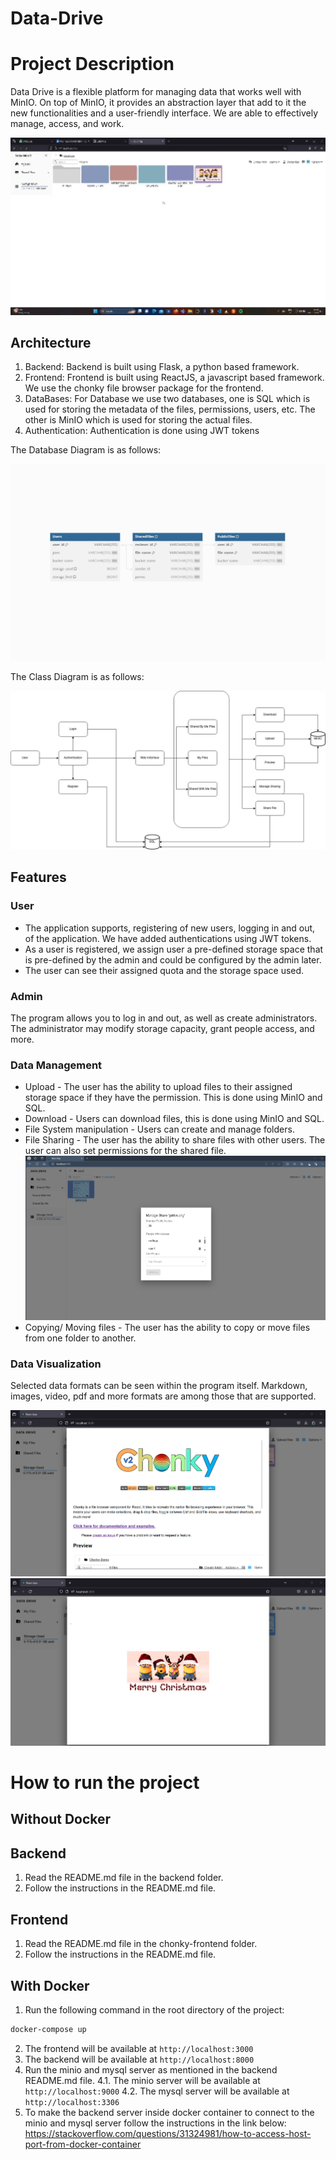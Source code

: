# Data-Drive


# Project Description

Data Drive is a flexible platform for managing data that works well with MinIO.
On top of MinIO, it provides an abstraction layer that add to it the new functionalities and a user-friendly interface. We are able to effectively manage, access, and work.

<center>
<img src="./docs/home.gif" alt="Home Page" width="600"/>
</center>

## Architecture

1. Backend: Backend is built using Flask, a python based framework.
2. Frontend: Frontend is built using ReactJS, a javascript based framework. We use the chonky file browser package for the frontend.
3. DataBases: For Database we use two databases, one is SQL which is used for storing the metadata of the files, permissions,
   users, etc. The other is MinIO which is used for storing the actual files.
4. Authentication: Authentication is done using JWT tokens

The Database Diagram is as follows:

![Database Diagram](./docs/relational-schema.jpeg)

The Class Diagram is as follows:

![Class Diagram](./docs/classes.jpg)

## Features

### User

- The application supports, registering of new users, logging in and out, of the application. We have added authentications using JWT tokens.
- As a user is registered, we assign user a pre-defined storage space that is pre-defined by the admin and could be configured by the admin later.
- The user can see their assigned quota and the storage space used.

### Admin

The program allows you to log in and out, as well as create administrators. The administrator may modify storage capacity, grant people access, and more.

### Data Management

- Upload - The user has the ability to upload files to their assigned storage space if they have the permission. This is done using MinIO and SQL.
- Download - Users can download files, this is done using MinIO and SQL.
- File System manipulation - Users can create and manage folders.
- File Sharing - The user has the ability to share files with other users. The user can also set permissions for the shared file.
  ![Manage Sharing](./docs/manage02.png)
- Copying/ Moving files - The user has the ability to copy or move files from one folder to another.

### Data Visualization

Selected data formats can be seen within the program itself. Markdown, images, video, pdf and more formats are among those that are supported.

![Mark-Down](./docs/markdown-viewer.png)
![GIFs](./docs/gif.png)

# How to run the project

## Without Docker

## Backend

1. Read the README.md file in the backend folder.
2. Follow the instructions in the README.md file.

## Frontend

1. Read the README.md file in the chonky-frontend folder.
2. Follow the instructions in the README.md file.

## With Docker

1. Run the following command in the root directory of the project:

```bash
docker-compose up
```

2. The frontend will be available at `http://localhost:3000`
3. The backend will be available at `http://localhost:8000`
4. Run the minio and mysql server as mentioned in the backend README.md file.
   4.1. The minio server will be available at `http://localhost:9000`
   4.2. The mysql server will be available at `http://localhost:3306`
5. To make the backend server inside docker container to connect to the minio and mysql server follow the instructions in the link below:
   https://stackoverflow.com/questions/31324981/how-to-access-host-port-from-docker-container

